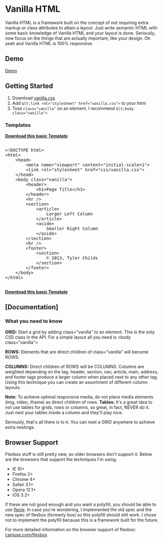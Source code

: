 Vanilla HTML
============

Vanilla HTML is a framework built on the concept of not requiring extra markup or class attributes to attain a layout. Just write semantic HTML with some basic knowledge of Vanilla HTML and your layout is done. Seriously, now focus on the things that are actually important, like your design. Oh yeah and Vanilla HTML is 100% responsive.

Demo
----

[Demo](http://tylerchilds.com/projects/vanilla)

Getting Started
---------------

1. Download [vanilla.css](https://raw.github.com/tylerchilds/Vanilla-HTML/master/css/vanilla.css)
2. Add `&lt;link rel="stylesheet" href="vanilla.css">` to your html
3. Toss `class="vanilla"` on an element. I recommend `&lt;body class="vanilla">`

### Templates

**[Download this basic Template](https://raw.github.com/tylerchilds/Vanilla-HTML/master/template.html)**

<pre>

&lt;!DOCTYPE html&gt;
&lt;html&gt;
    &lt;head&gt;
        &lt;meta name="viewport" content="initial-scale=1"&gt;
        &lt;link rel="stylesheet" href="css/vanilla.css"&gt;
    &lt;/head&gt;
    &lt;body class="vanilla"&gt;
        &lt;header&gt;
            &lt;h1&gt;Page Title&lt;/h1&gt;
        &lt;/header&gt;
        &lt;hr /&gt;
        &lt;section&gt;
            &lt;article&gt;
                Larger Left Column
            &lt;/article&gt;
            &lt;aside&gt;
                Smaller Right Column
            &lt;/aside&gt;
        &lt;/section&gt;
        &lt;hr /&gt;
        &lt;footer&gt;
            &lt;section&gt;
                &copy; 2013, Tyler Childs
            &lt;/section&gt;
        &lt;/footer&gt;
    &lt;/body&gt;
&lt;/html&gt;

</pre>

**[Download this basic Template](https://raw.github.com/tylerchilds/Vanilla-HTML/master/template.html)**

[Documentation]
---------------

### What you need to know

**GRID:** Start a grid by adding class="vanilla" to an element. This is the only CSS class in the API. For a simple layout all you need is &lt;body class="vanilla"&gt;

**ROWS:** Elements that are direct children of class="vanilla" will become ROWS.

**COLUMNS:** Direct children of ROWS will be COLUMNS. Columns are weighted depending on the tag. header, section, nav, article, main, address, and footer tags produce a larger column when placed next to any other tag. Using this technique you can create an assortment of different column layouts. 

**Note:** To achieve optimal responsive media, do not place media elements (img, video, iframe) as direct children of rows. 
**Tables:** It's a great idea to not use tables for grids, rows or columns, so great, in fact, NEVER do it. Just nest your tables inside a column and they'll play nice.

Seriously, that's all there is to it. You can nest a GRID anywhere to achieve extra nestings.

Browser Support
---------------

Flexbox stuff is still pretty new, so older browsers don't support it. Below are the browsers that support the techniques I'm using.

+ IE 10+
+ Firefox 2+
+ Chrome 4+
+ Safari 3.1+
+ Opera 12.1+
+ iOS 3.2+

If these are not good enough and you want a polyfill, you should be able to use [flexie](https://github.com/doctyper/flexie). In case you're wondering, I implemented the old spec and the new spec of flexbox (formerly box) so this polyfill should still work. I chose not to implement the polyfill because this is a framework built for the future.

For more detailed information on the browser support of flexbox: [caniuse.com/flexbox](http://caniuse.com/flexbox)